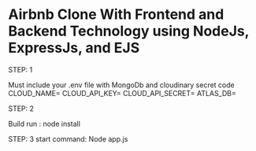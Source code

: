 # Airbnb Clone With Frontend and Backend Technology using NodeJs, ExpressJs, and EJS 

STEP: 1

Must include your .env file with MongoDb and cloudinary secret code
CLOUD_NAME=
CLOUD_API_KEY=
CLOUD_API_SECRET=
ATLAS_DB=

STEP: 2

Build run : node install

STEP: 3
start command: Node app.js


